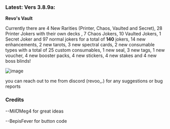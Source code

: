 ### Latest: Vers 3.8.9a:

**Revo's Vault**

Currently there are 4 New Rarities (Printer, Chaos, Vaulted and Secret), 28 Printer Jokers with their own decks , 7 Chaos Jokers, 10 Vaulted Jokers, 1 Secret Joker and 97 normal jokers for a total of **140** jokers, 14 new enhancements, 2 new tarots, 3 new spectral cards, 2 new consumable types with a total of 25 custom consumables, 1 new seal, 3 new tags, 1 new voucher, 4 new booster packs, 4 new stickers, 4 new stakes and 4 new boss blinds!


![image](https://github.com/user-attachments/assets/f60ec532-7a94-4f43-b257-efe9474b578a)


you can reach out to me from discord (revoo_.) for any suggestions or bug reports


### Credits

--MilƱMeg4 for great ideas

--BepisFever for button code
